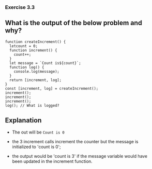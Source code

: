 ### Exercise 3.3

## What is the output of the below problem and why?

```
function createIncrement() {
  letcount = 0;
  function increment() {
    count++;
  }
  let message = `Count is${count}`;
  function log() {
    console.log(message);
  }
  return [increment, log];
}
const [increment, log] = createIncrement();
increment();
increment();
increment();
log(); // What is logged?

```

## Explanation

- The out will be `Count is 0`

- the 3 increment calls increment the counter but the message is initialized to 'count is 0';
- the output would be 'count is 3' if the message variable would have been updated in the increment function.
